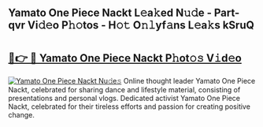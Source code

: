 ## Yamato One Piece Nackt L𝚎a𝚔ed N𝚞𝚍e - Part-qvr Vi𝚍𝚎o P𝚑𝚘tos - H𝚘𝚝 O𝚗𝚕yf𝚊ns L𝚎a𝚔s kSruQ

# <h2><a href="http://kf41w8l.oniu.top/?m=Yamato+One+Piece+Nackt">🔗👉 🔴 Yamato One Piece Nackt P𝚑ot𝚘𝚜 V𝚒d𝚎o</a></h2>

[![Yamato One Piece Nackt Nu𝚍e𝚜](https://i.imgur.com/0qMVB7G.gif)](http://kf41w8l.oniu.top/?m=Yamato+One+Piece+Nackt)
Online thought leader Yamato One Piece Nackt, celebrated for sharing dance and lifestyle material, consisting of presentations and personal vlogs. Dedicated activist Yamato One Piece Nackt, celebrated for their tireless efforts and passion for creating positive change.  
